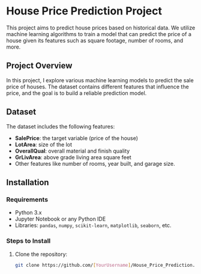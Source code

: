 # House Price Prediction Project

This project aims to predict house prices based on historical data. We utilize machine learning algorithms to train a model that can predict the price of a house given its features such as square footage, number of rooms, and more.

## Project Overview

In this project, I explore various machine learning models to predict the sale price of houses. The dataset contains different features that influence the price, and the goal is to build a reliable prediction model.

## Dataset
The dataset includes the following features:
- **SalePrice**: the target variable (price of the house)
- **LotArea**: size of the lot
- **OverallQual**: overall material and finish quality
- **GrLivArea**: above grade living area square feet
- Other features like number of rooms, year built, and garage size.

## Installation

### Requirements
- Python 3.x
- Jupyter Notebook or any Python IDE
- Libraries: `pandas`, `numpy`, `scikit-learn`, `matplotlib`, `seaborn`, etc.

### Steps to Install
1. Clone the repository:
   ```bash
   git clone https://github.com/[YourUsername]/House_Price_Prediction.git
